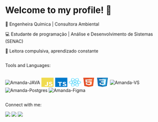 ### <h1>Welcome to my profile! 👋</h1>

🌱 Engenheira Química | Consultora Ambiental
<p></p>
💻 Estudante de programação | Análise e Desenvolvimento de Sistemas (SENAC)
<p></p>
📖 Leitora compulsiva, aprendizado constante

##
<p>Tools and Languages:</p>
<div style="display: inline_block"><br>
  <img align="center" alt="Amanda-JAVA" height="30" width="40" src="https://cdn.jsdelivr.net/gh/devicons/devicon/icons/java/java-original.svg"/>
  <img align="center" alt="Amanda-Js" height="30" width="40" src="https://raw.githubusercontent.com/devicons/devicon/master/icons/javascript/javascript-plain.svg">
  <img align="center" alt="Amanda-Ts" height="30" width="40" src="https://raw.githubusercontent.com/devicons/devicon/master/icons/typescript/typescript-plain.svg">
  <img align="center" alt="Amanda-React" height="30" width="40" src="https://raw.githubusercontent.com/devicons/devicon/master/icons/react/react-original.svg">
  <img align="center" alt="Amanda-HTML" height="30" width="40" src="https://raw.githubusercontent.com/devicons/devicon/master/icons/html5/html5-original.svg">
  <img align="center" alt="Amanda-CSS" height="30" width="40" src="https://raw.githubusercontent.com/devicons/devicon/master/icons/css3/css3-original.svg">
  <img align="center" alt="Amanda-VS" src="https://cdn.jsdelivr.net/gh/devicons/devicon/icons/vscode/vscode-original.svg" width="40" height="30"/>
  <img align="center" alt="Amanda-Postgres" height="30" width="40" src="https://cdn.jsdelivr.net/gh/devicons/devicon/icons/postgresql/postgresql-original.svg"/>
  <img align="center" alt="Amanda-Figma" height="30" width="40" src="https://cdn.jsdelivr.net/gh/devicons/devicon/icons/figma/figma-original.svg"/>
</div>
  
  ##
 
<div> 
  <p>Connect with me:</p>
  <a href="https://instagram.com/amandakkm" target="_blank"><img src="https://img.shields.io/badge/-Instagram-%23E4405F?style=for-the-badge&logo=instagram&logoColor=white" target="_blank"></a>
  <a href="https://www.linkedin.com/in/amanda-marcos-5697211ab/" target="_blank"><img src="https://img.shields.io/badge/-LinkedIn-%230077B5?style=for-the-badge&logo=linkedin&logoColor=white" target="_blank"></a> 
  <a href = "mailto:amandakkm0202@gmail.com"><img src="https://img.shields.io/badge/-Gmail-%23333?style=for-the-badge&logo=gmail&logoColor=white" target="_blank"></a>
</div>
